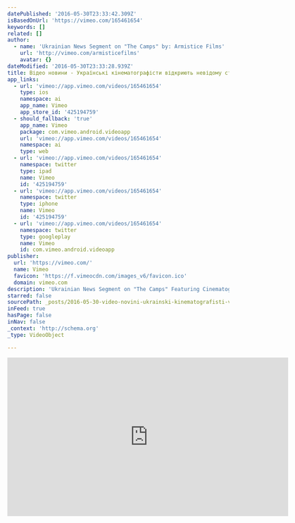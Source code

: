 ```yaml
---
datePublished: '2016-05-30T23:33:42.309Z'
isBasedOnUrl: 'https://vimeo.com/165461654'
keywords: []
related: []
author:
  - name: 'Ukrainian News Segment on "The Camps" by: Armistice Films'
    url: 'http://vimeo.com/armisticefilms'
    avatar: {}
dateModified: '2016-05-30T23:33:28.939Z'
title: Відео новини - Українські кінематографісти відкриють невідому сторі
app_links:
  - url: 'vimeo://app.vimeo.com/videos/165461654'
    type: ios
    namespace: ai
    app_name: Vimeo
    app_store_id: '425194759'
  - should_fallback: 'true'
    app_name: Vimeo
    package: com.vimeo.android.videoapp
    url: 'vimeo://app.vimeo.com/videos/165461654'
    namespace: ai
    type: web
  - url: 'vimeo://app.vimeo.com/videos/165461654'
    namespace: twitter
    type: ipad
    name: Vimeo
    id: '425194759'
  - url: 'vimeo://app.vimeo.com/videos/165461654'
    namespace: twitter
    type: iphone
    name: Vimeo
    id: '425194759'
  - url: 'vimeo://app.vimeo.com/videos/165461654'
    namespace: twitter
    type: googleplay
    name: Vimeo
    id: com.vimeo.android.videoapp
publisher:
  url: 'https://vimeo.com/'
  name: Vimeo
  favicon: 'https://f.vimeocdn.com/images_v6/favicon.ico'
  domain: vimeo.com
description: 'Ukrainian News Segment on "The Camps" Featuring Cinematographer Oleksandr Kryshtalovich "Відео новини - Українські кінематографісти відкриють невідому сторі" by armisticefilms '
starred: false
sourcePath: _posts/2016-05-30-video-novini-ukrainski-kinematografisti-vidkriyut-nevido.md
inFeed: true
hasPage: false
inNav: false
_context: 'http://schema.org'
_type: VideoObject

---
```

<iframe src="https://cdn.embedly.com/widgets/media.html?src=https%3A%2F%2Fplayer.vimeo.com%2Fvideo%2F165461654&amp;url=https%3A%2F%2Fvimeo.com%2F165461654&amp;image=http%3A%2F%2Fi.vimeocdn.com%2Fvideo%2F569329344_295x166.jpg&amp;key=b7d04c9b404c499eba89ee7072e1c4f7&amp;type=text%2Fhtml&amp;schema=vimeo" width="638" height="360" scrolling="no" frameborder="0" allowfullscreen="" style=""></iframe>